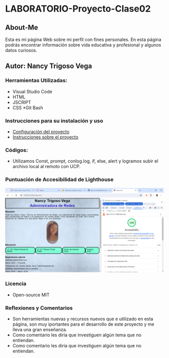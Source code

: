 # LABORATORIO-Proyecto-Clase02
## About-Me
Esta es mi página Web sobre mi perfil con fines personales. En esta página podrás encontrar información sobre vida educativa y profesional y algunos datos curiosos.
## Autor: Nancy Trigoso Vega
### Herramientas Utilizadas:
* Visual Studio Code
* HTML
* JSCRIPT
* CSS
*Git Bash
### Instrucciones para su instalación y uso
* [Configuración del proyecto](https://entertechschool.github.io/code-201-guide/curriculum/class-02/project-setup)
* [Instrucciones sobre el proyecto](https://canvas.instructure.com/courses/9592509/assignments/46879370)
### Códigos:
* Utilizamos Const, prompt, conlog.log, if, else, alert y logramos subir el archivo local al remoto con UCP.
### Puntuación de Accesibilidad de Lighthouse

<img alt="puntuacion" src="./img/About-me.png">

### Licencia 
* Open-source MIT
  
### Reflexiones y Comentarios

* Son herramientas nuevas y recursos nuevos que e utilizado en esta página, son muy iportantes para el desarrollo de este proyecto y me lleva una gran enseñanza.
* Como comentario les diría que investiguen algún tema que no entiendan.
* Como comentario les diría que investiguen algún tema que no entiendan.

